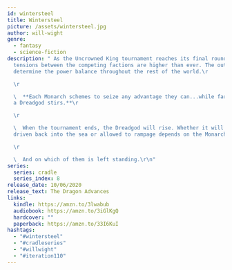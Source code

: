 ```yaml
---
id: wintersteel
title: Wintersteel
picture: /assets/wintersteel.jpg
author: will-wight
genre:
  - fantasy
  - science-fiction
description: " As the Uncrowned King tournament reaches its final rounds,
  tensions between the competing factions are higher than ever. The outcome may
  determine the power balance throughout the rest of the world.\r

  \r

  \  **Each Monarch schemes to seize any advantage they can...while far away,
  a Dreadgod stirs.**\r

  \r

  \  When the tournament ends, the Dreadgod will rise. Whether it will be
  driven back into the sea or allowed to rampage depends on the Monarchs.\r

  \r

  \  And on which of them is left standing.\r\n"
series:
  series: cradle
  series_index: 8
release_date: 10/06/2020
release_text: The Dragon Advances
links:
  kindle: https://amzn.to/3lwabub
  audiobook: https://amzn.to/3iGlKgQ
  hardcover: ""
  paperback: https://amzn.to/33I6KuI
hashtags:
  - "#wintersteel"
  - "#cradleseries"
  - "#willwight"
  - "#iteration110"
---
```

